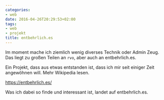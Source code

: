 ```yaml
---
categories:
- web
date: 2016-04-26T20:29:53+02:00
tags:
- web
- projekt
title: entbehrlich.es
---
```


Im moment mache ich ziemlich wenig diverses Technik oder Admin Zeug.
Das liegt zu großen Teilen an `rvo`, aber auch an entbehrlich.es.

Ein Projekt, dass aus etwas entstanden ist, dass ich mir seit einiger Zeit
angewöhnen will. Mehr Wikipedia lesen.

https://entbehrlich.es/

Was ich dabei so finde und interessant ist, landet auf entbehrlich.es.
